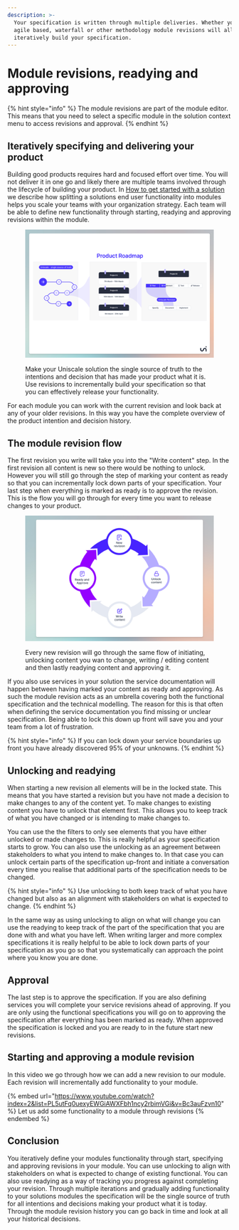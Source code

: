 ```yaml
---
description: >-
  Your specification is written through multiple deliveries. Whether you use an
  agile based, waterfall or other methodology module revisions will allow you to
  iteratively build your specification.
---
```


# Module revisions, readying and approving

{% hint style="info" %}
The module revisions are part of the module editor. This means that you need to select a specific module in the solution context menu to access revisions and approval.
{% endhint %}



## Iteratively specifying and delivering your product

Building good products requires hard and focused effort over time. You will not deliver it in one go and likely there are multiple teams involved through the lifecycle of building your product. In [How to get started with a solution](https://help.uniscale.com/product-guides/how-to-get-started-with-a-solution) we describe how splitting a solutions end user functionality into modules helps you scale your teams with your organization strategy. Each team will be able to define new functionality through starting, readying and approving revisions within the module.

<figure><img src="../../.gitbook/assets/Final product roadmap (3_3).png" alt=""><figcaption><p>Make your Uniscale solution the single source of truth to the intentions and decision that has made your product what it is. Use revisions to incrementally build your specification so that you can effectively release your functionality.</p></figcaption></figure>

For each module you can work with the current revision and look back at any of your older revisions. In this way you have the complete overview of the product intention and decision history.



## The module revision flow

The first revision you write will take you into the "Write content" step. In the first revision all content is new so there would be nothing to unlock. However you will still go through the step of marking your content as ready so that you can incrementally lock down parts of your specification. Your last step when everything is marked as ready is to approve the revision. This is the flow you will go through for every time you want to release changes to your product.

<figure><img src="../../.gitbook/assets/_illustration_6.png" alt=""><figcaption><p>Every new revision will go through the same flow of initiating, unlocking content you wan to change, writing / editing content and then lastly readying content and approving it.</p></figcaption></figure>

If you also use services in your solution the service documentation will happen between having marked your content as ready and approving. As such the module revision acts as an umbrella covering both the functional specification and the technical modelling. The reason for this is that often when defining the service documentation you find missing or unclear specification. Being able to lock this down up front will save you and your team from  a lot of frustration.

{% hint style="info" %}
If you can lock down your service boundaries up front you have already discovered 95% of your unknowns.
{% endhint %}



## Unlocking and readying

When starting a new revision all elements will be in the locked state. This means that you have started a revision but you have not made a decision to make changes to any of the content yet. To make changes to existing content you have to unlock that element first. This allows you to keep track of what you have changed or is intending to make changes to.&#x20;

You can use the the filters to only see elements that you have either unlocked or made changes to. This is really helpful as your specification starts to grow. You can also use the unlocking as an agreement between stakeholders to what you intend to make changes to. In that case you can unlock certain parts of the specification up-front and initiate a conversation every time you realise that additional parts of the specification needs to be changed.&#x20;

{% hint style="info" %}
Use unlocking to both keep track of what you have changed but also as an alignment with stakeholders on what is expected to change.
{% endhint %}

In the same way as using unlocking to align on what will change you can use the readying to keep track of the part of the specification that you are done with and what you have left. When writing larger and more complex specifications it is really helpful to be able to lock down parts of your specification as you go so that you systematically can approach the point where you know you are done.



## Approval

The last step is to approve the specification. If you are also defining services you will complete your service revisions ahead of approving. If you are only using the functional specifications you will go on to approving the specification after everything has been marked as ready. When approved the specification is locked and you are ready to in the future start new revisions.

## Starting and approving a module revision

In this video we go through how we can add a new revision to our module. Each revision will incrementally add functionality to your module.

{% embed url="https://www.youtube.com/watch?index=2&list=PL5utFq0uexyEWGiAWXFbh1ncy2rbimVGi&v=Bc3auFzvn10" %}
Let us add some functionality to a module through revisions
{% endembed %}

## Conclusion

You iteratively define your modules functionality through start, specifying and approving revisions in your module. You can use unlocking to align with stakeholders on what is expected to change of existing functional. You can also use readying as a way of tracking you progress against completing your revision. Through multiple iterations and gradually adding functionality to your solutions modules the specification will be the single source of truth for all intentions and decisions making your product what it is today. Through the module revision history you can go back in time and look at all your historical decisions.
